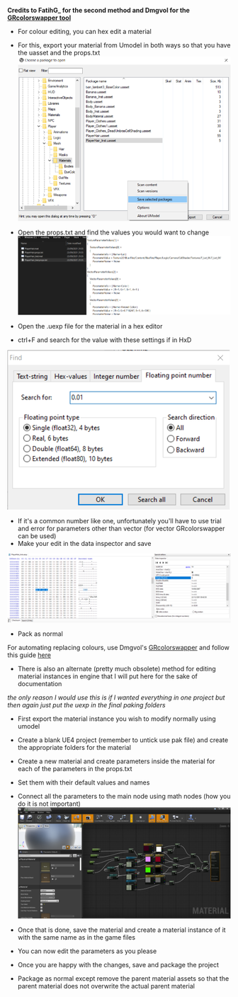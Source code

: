 **Credits to FatihG_ for the second method and Dmgvol for the [GRcolorswapper tool](https://github.com/Dmgvol/GR_Guides/blob/main/Tools/GRColorSwapper.zip)**

- For colour editing, you can hex edit a material
- For this, export your material from Umodel in both ways so that you have the uasset and the props.txt
![](Images/save.png)

- Open the props.txt and find the values you would want to change
![](Images/props.png)

- Open the .uexp file for the material in a hex editor
- ctrl+F and search for the value with these settings if in HxD

![](Images/Hxd.png)

- If it's a common number like one, unfortunately you'll have to use trial and error for parameters other than vector (for vector GRcolorswapper can be used)
- Make your edit in the data inspector and save

![](Images/data%20inspector.png)

- Pack as normal

For automating replacing colours, use Dmgvol's [GRcolorswapper](https://github.com/Dmgvol/GR_Guides/blob/main/Tools/GRColorSwapper.zip) and follow this guide [here](https://github.com/Dmgvol/GR_Guides/blob/main/ColorSwap.md)

- There is also an alternate (pretty much obsolete) method for editing material instances in engine that I will put here for the sake of documentation

*the only reason I would use this is if I wanted everything in one project but then again just put the uexp in the final paking folders*

- First export the material instance you wish to modify normally using umodel
- Create a blank UE4 project (remember to untick use pak file) and create the appropriate folders for the material
- Create a new material and create parameters inside the material for each of the parameters in the props.txt
- Set them with their default values and names
- Connect all the parameters to the main node using math nodes (how you do it is not important)
![](Images/nodes.png)

- Once that is done, save the material and create a material instance of it with the same name as in the game files
- You can now edit the parameters as you please
- Once you are happy with the changes, save and package the project
- Package as normal except remove the parent material assets so that the parent material does not overwrite the actual parent material

